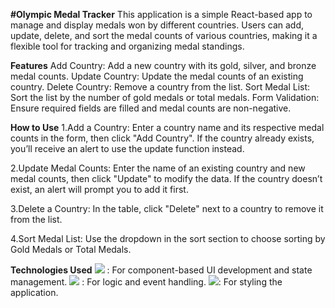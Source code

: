 **#Olympic Medal Tracker**
This application is a simple React-based app to manage and display medals won by different countries. Users can add, update, delete, and sort the medal counts of various countries, making it a flexible tool for tracking and organizing medal standings.

**Features**
Add Country: Add a new country with its gold, silver, and bronze medal counts.
Update Country: Update the medal counts of an existing country.
Delete Country: Remove a country from the list.
Sort Medal List: Sort the list by the number of gold medals or total medals.
Form Validation: Ensure required fields are filled and medal counts are non-negative.

**How to Use**
1.Add a Country:
Enter a country name and its respective medal counts in the form, then click "Add Country".
If the country already exists, you’ll receive an alert to use the update function instead.

2.Update Medal Counts:
Enter the name of an existing country and new medal counts, then click "Update" to modify the data.
If the country doesn’t exist, an alert will prompt you to add it first.

3.Delete a Country:
In the table, click "Delete" next to a country to remove it from the list.

4.Sort Medal List:
Use the dropdown in the sort section to choose sorting by Gold Medals or Total Medals.

**Technologies Used**
<img src="https://img.shields.io/badge/react-61DAFB?style=for-the-badge&logo=react&logoColor=black">
: For component-based UI development and state management.
<img src="https://img.shields.io/badge/javascript-F7DF1E?style=for-the-badge&logo=javascript&logoColor=black">
: For logic and event handling.
<img src="https://img.shields.io/badge/css-1572B6?style=for-the-badge&logo=css3&logoColor=white">: For styling the application.
